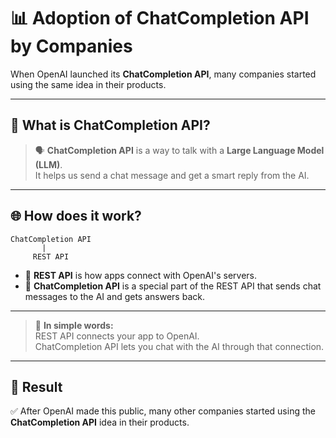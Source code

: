 # 📊 Adoption of ChatCompletion API by Companies  

When OpenAI launched its **ChatCompletion API**, many companies started using the same idea in their products.  

---

## 📝 What is ChatCompletion API?  

> 🗣️ **ChatCompletion API** is a way to talk with a **Large Language Model (LLM)**.  
> It helps us send a chat message and get a smart reply from the AI.  

---

## 🌐 How does it work?  

```
ChatCompletion API  
       |  
     REST API  
```

- 📨 **REST API** is how apps connect with OpenAI's servers.  
- 💬 **ChatCompletion API** is a special part of the REST API that sends chat messages to the AI and gets answers back.  

---

> 📝 **In simple words:**  
> REST API connects your app to OpenAI.  
> ChatCompletion API lets you chat with the AI through that connection.  

---

## 🚀 Result  
✅ After OpenAI made this public, many other companies started using the **ChatCompletion API** idea in their products.  

